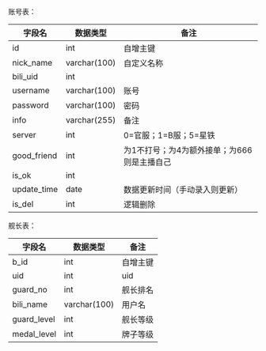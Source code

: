 账号表：

| 字段名         | 数据类型         | 备注                       |
|-------------|--------------|--------------------------|
| id          | int          | 自增主键                     |
| nick_name   | varchar(100) | 自定义名称                    |
| bili_uid    | int          |                          |
| username    | varchar(100) | 账号                       |
| password    | varchar(100) | 密码                       |
| info        | varchar(255) | 备注                       |
| server      | int          | 0=官服；1=B服；5=星铁           |
| good_friend | int          | 为1不打号；为4为额外接单；为666则是主播自己 |
| is_ok       | int          |                          |
| update_time | date         | 数据更新时间（手动录入则更新）          |
| is_del      | int          | 逻辑删除                     |

舰长表：

| 字段名         | 数据类型         | 备注   |
|-------------|--------------|------|
| b_id        | int          | 自增主键 |
| uid         | int          | uid  |
| guard_no    | int          | 舰长排名 |
| bili_name   | varchar(100) | 用户名  |
| guard_level | int          | 舰长等级 |
| medal_level | int          | 牌子等级 |
